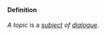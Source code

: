 #### Definition

*A topic* is a *[subject](https://github.com/gcassel/Modular-Organization-Terminology/blob/master/terms/subject.md) of [dialogue](https://github.com/gcassel/Modular-Organization-Terminology/blob/master/terms/dialogue.md)*.
